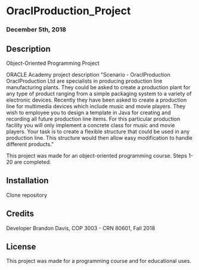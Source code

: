 # OraclProduction_Project
### December 5th, 2018

## Description

Object-Oriented Programming Project

ORACLE Academy project description
"Scenario - OraclProduction
OraclProduction Ltd are specialists in producing production line manufacturing plants.
They could be asked to create a production plant for any type of product ranging from a simple packaging
system to a variety of electronic devices.
Recently they have been asked to create a production line for multimedia devices which include music
and movie players. They wish to employee you to design a template in Java for creating and recording all
future production line items. For this particular production facility you will only implement a concrete
class for music and movie players.
Your task is to create a flexible structure that could be used in any production line. This structure would
then allow easy modification to handle different products."

This project was made for an object-oriented programming course. Steps 1-20 are completed.



## Installation

Clone repository

## Credits

Developer Brandon Davis, COP 3003 - CRN 80601, Fall 2018

## License

This project was made for a programming course and for educational uses.